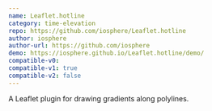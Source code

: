 ```yaml
---
name: Leaflet.hotline
category: time-elevation
repo: https://github.com/iosphere/Leaflet.hotline
author: iosphere
author-url: https://github.com/iosphere
demo: https://iosphere.github.io/Leaflet.hotline/demo/
compatible-v0:
compatible-v1: true
compatible-v2: false
---
```


A Leaflet plugin for drawing gradients along polylines.
